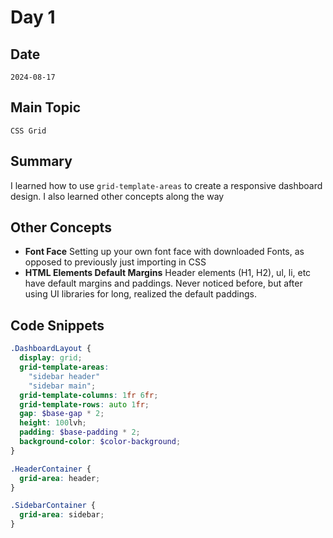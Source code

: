 # Day 1

## Date

`2024-08-17`

## Main Topic

`CSS Grid`

## Summary

I learned how to use `grid-template-areas` to create a responsive dashboard design. I also learned other concepts along the way

## Other Concepts

- **Font Face** Setting up your own font face with downloaded Fonts, as opposed to previously just importing in CSS
- **HTML Elements Default Margins** Header elements (H1, H2), ul, li, etc have default margins and paddings. Never noticed before, but after using UI libraries for long, realized the default paddings.

## Code Snippets

```scss
.DashboardLayout {
  display: grid;
  grid-template-areas:
    "sidebar header"
    "sidebar main";
  grid-template-columns: 1fr 6fr;
  grid-template-rows: auto 1fr;
  gap: $base-gap * 2;
  height: 100lvh;
  padding: $base-padding * 2;
  background-color: $color-background;
}

.HeaderContainer {
  grid-area: header;
}

.SidebarContainer {
  grid-area: sidebar;
}
```
